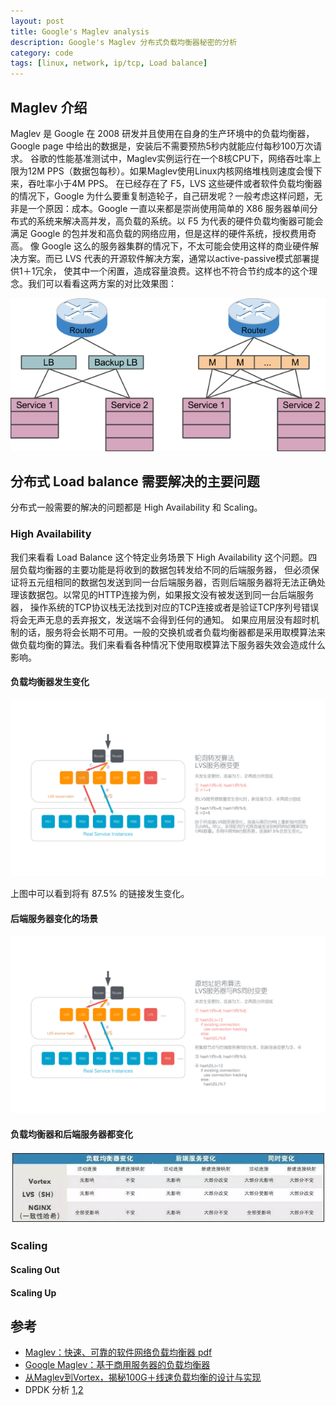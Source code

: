 ```yaml
---
layout: post
title: Google's Maglev analysis
description: Google's Maglev 分布式负载均衡器秘密的分析
category: code
tags: [linux, network, ip/tcp, Load balance]
---
```

## Maglev 介绍
Maglev 是 Google 在 2008 研发并且使用在自身的生产环境中的负载均衡器，Google page 中给出的数据是，安装后不需要预热5秒内就能应付每秒100万次请求。
谷歌的性能基准测试中，Maglev实例运行在一个8核CPU下，网络吞吐率上限为12M PPS（数据包每秒）。如果Maglev使用Linux内核网络堆栈则速度会慢下来，吞吐率小于4M PPS。
在已经存在了 F5，LVS 这些硬件或者软件负载均衡器的情况下，Google 为什么要重复制造轮子，自己研发呢？一般考虑这样问题，无非是一个原因：成本。Google 一直以来都是崇尚使用简单的 X86
服务器单间分布式的系统来解决高并发，高负载的系统。以 F5 为代表的硬件负载均衡器可能会满足 Google 的包并发和高负载的网络应用，但是这样的硬件系统，授权费用奇高。
像 Google 这么的服务器集群的情况下，不太可能会使用这样的商业硬件解决方案。而已 LVS 代表的开源软件解决方案，通常以active-passive模式部署提供1＋1冗余，
使其中一个闲置，造成容量浪费。这样也不符合节约成本的这个理念。我们可以看看这两方案的对比效果图：

![](/images/blog/network/Maglev_lvs.png)

## 分布式 Load balance 需要解决的主要问题
分布式一般需要的解决的问题都是 High Availability 和 Scaling。

### High Availability 
我们来看看 Load Balance 这个特定业务场景下 High Availability 这个问题。四层负载均衡器的主要功能是将收到的数据包转发给不同的后端服务器，
但必须保证将五元组相同的数据包发送到同一台后端服务器，否则后端服务器将无法正确处理该数据包。以常见的HTTP连接为例，如果报文没有被发送到同一台后端服务器，
操作系统的TCP协议栈无法找到对应的TCP连接或者是验证TCP序列号错误将会无声无息的丢弃报文，发送端不会得到任何的通知。
如果应用层没有超时机制的话，服务将会长期不可用。一般的交换机或者负载均衡器都是采用取模算法来做负载均衡的算法。我们来看看各种情况下使用取模算法下服务器失效会造成什么影响。

#### 负载均衡器发生变化

![](/images/blog/network/LVS_Server_change.png)

上图中可以看到将有 87.5% 的链接发生变化。

#### 后端服务器变化的场景

![](/images/blog/network/LVS_RS_change.png)

#### 负载均衡器和后端服务器都变化

![](/images/blog/network/LVS_nginx_vortex.jpeg)

### Scaling

#### Scaling Out

#### Scaling Up

## 参考

- [Maglev：快速、可靠的软件网络负载均衡器 pdf](http://static.googleusercontent.com/media/research.google.com/en//pubs/archive/44824.pdf)
- [Google Maglev：基于商用服务器的负载均衡器](http://www.infoq.com/cn/news/2016/03/google-maglev)
- [从Maglev到Vortex，揭秘100G＋线速负载均衡的设计与实现](http://www.infoq.com/cn/articles/Maglev-Vortex)
- DPDK 分析 [1](http://www.cnblogs.com/jiayy/p/dpdk-memory.html),[2](http://www.cnblogs.com/jiayy/p/3430974.html)

[-10]:   	 http://hushi55.github.io/  "-10"